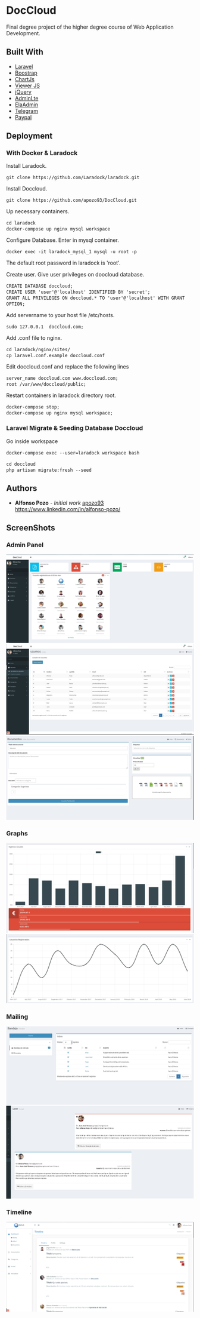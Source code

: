 # DocCloud
Final degree project of the higher degree course of Web Application Development.

## Built With

* [Laravel](https://laravel.com/) 
* [Boostrap](https://getbootstrap.com/)
* [ChartJs](https://www.chartjs.org/)
* [Viewer JS](http://viewerjs.org/)
* [jQuery](https://jquery.com/)
* [AdminLte](https://adminlte.io/themes/AdminLTE/index2.html)
* [ElaAdmin](https://github.com/puikinsh/ElaAdmin)
* [Telegram](https://core.telegram.org/)
* [Paypal](https://developer.paypal.com/docs/api/overview/)

## Deployment
### With Docker & Laradock

Install Laradock.
<pre><code class="language-shell">git clone https://github.com/Laradock/laradock.git</code></pre>

Install Doccloud.
<pre><code class="language-shell">git clone https://github.com/apozo93/DocCloud.git</code></pre>

Up necessary containers.
<pre><code class="language-shell">cd laradock
docker-compose up nginx mysql workspace
</code></pre>

Configure Database. Enter in mysql container.
<pre><code class="language-shell">docker exec -it laradock_mysql_1 mysql -u root -p</code></pre>
The default root password in laradock is 'root'.

Create user. Give user privileges on doocloud database.
<pre><code class="language-sql">CREATE DATABASE doccloud;
CREATE USER 'user'@'localhost' IDENTIFIED BY 'secret';
GRANT ALL PRIVILEGES ON doccloud.* TO 'user'@'localhost' WITH GRANT OPTION;
</code></pre>

Add servername to your host file /etc/hosts.
<pre><code class="language-shell">sudo 127.0.0.1  doccloud.com;</code></pre>

Add .conf file to nginx.
<pre><code class="language-shell">cd laradock/nginx/sites/
cp laravel.conf.example doccloud.conf
</code></pre>

Edit doccloud.conf and replace the following lines
<pre><code class="language-shell">server_name doccloud.com www.doccloud.com;
root /var/www/doccloud/public;
</code></pre>

Restart containers in laradock directory root.
<pre><code class="language-shell">docker-compose stop;
docker-compose up nginx mysql workspace;
</code></pre>

### Laravel Migrate & Seeding Database Doccloud
Go inside workspace
<pre><code class="language-shell">docker-compose exec --user=laradock workspace bash</code></pre>
<pre><code class="language-shell">cd doccloud
php artisan migrate:fresh --seed
</code></pre>

## Authors

* **Alfonso Pozo** - *Initial work* [apozo93](https://github.com/apozo93)
https://www.linkedin.com/in/alfonso-pozo/

## ScreenShots

### Admin Panel
<img src="/storage/images/3.png">
<img src="/storage/images/4.png">
<img src="/storage/images/7.png">

### Graphs
<img src="/storage/images/9.png">
<img src="/storage/images/11.png">

### Mailing
<img src="/storage/images/12.png">
<img src="/storage/images/13.png">

### Timeline
<img src="/storage/images/14.png">